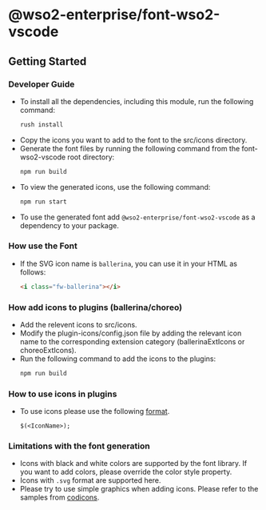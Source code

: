 # @wso2-enterprise/font-wso2-vscode

## Getting Started

### Developer Guide

- To install all the dependencies, including this module, run the following command:
  ```bash
  rush install
- Copy the icons you want to add to the font to the src/icons directory.
- Generate the font files by running the following command from the font-wso2-vscode root directory:
  ```bash
  npm run build
- To view the generated icons, use the following command:
  ```bash
  npm run start
- To use the generated font add `@wso2-enterprise/font-wso2-vscode` as a dependency to your package.

### How use the Font

- If the SVG icon name is `ballerina`, you can use it in your HTML as follows:
  ```html
  <i class="fw-ballerina"></i>

### How add icons to plugins (ballerina/choreo)

- Add the relevent icons to src/icons.
- Modify the plugin-icons/config.json file by adding the relevant icon name to the corresponding extension category (ballerinaExtIcons or choreoExtIcons).
- Run the following command to add the icons to the plugins:
  ```bash
  npm run build
### How to use icons in plugins
- To use icons please use the following [format](https://code.visualstudio.com/api/references/icons-in-labels).
  ````
  $(<IconName>);
  ````

### Limitations with the font generation
- Icons with black and white colors are supported by the font library. If you want to add colors, please override the color style property.
- Icons with `.svg` format are supported here.
- Please try to use simple graphics when adding icons. Please refer to the samples from [codicons](https://microsoft.github.io/vscode-codicons/dist/codicon.html).
